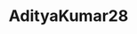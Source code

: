 ---
title: AdityaKumar28
github: https://github.com/AdityaKumar28
mode: dark
transition: 1s
score: 80.8
archetype:
- GIF
- Little Bit of Everything
---